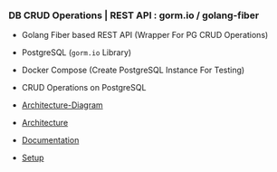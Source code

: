 ### DB CRUD Operations | REST API : gorm.io / golang-fiber

- Golang Fiber based REST API (Wrapper For PG CRUD Operations)
- PostgreSQL (`gorm.io` Library)
- Docker Compose (Create PostgreSQL Instance For Testing)
- CRUD Operations on PostgreSQL

- [Architecture-Diagram](https://github.com/giridharmb/Go-PG-CRUD-REST-API/blob/main/architecture.mermaid)
- [Architecture](https://github.com/giridharmb/Go-PG-CRUD-REST-API/blob/main/Architecture.md) 
- [Documentation](https://github.com/giridharmb/Go-PG-CRUD-REST-API/blob/main/Docs.md)
- [Setup](https://github.com/giridharmb/Go-PG-CRUD-REST-API/blob/main/Setup.md)
